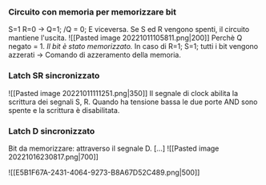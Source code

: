 ### Circuito con memoria per memorizzare bit

S=1 
R=0 
-> Q=1; /Q = 0; 
E viceversa. 
Se S ed R vengono spenti, il circuito mantiene l'uscita.
![[Pasted image 20221011105811.png|200]] Perchè Q negato = 1. 
*Il bit è stato memorizzato.*
In caso di R=1; S=1; tutti i bit vengono azzerati -> Comando di azzeramento della memoria. 

### Latch SR sincronizzato
![[Pasted image 20221011111251.png|350]]
Il segnale di clock abilita la scrittura dei segnali S, R. Quando ha tensione bassa le due porte AND sono spente e la scrittura è disabilitata.  

### Latch D sincronizzato
Bit da memorizzare: attraverso il segnale D. 
[...]
![[Pasted image 20221016230817.png|700]]

![[E5B1F67A-2431-4064-9273-B8A67D52C489.png|500]]